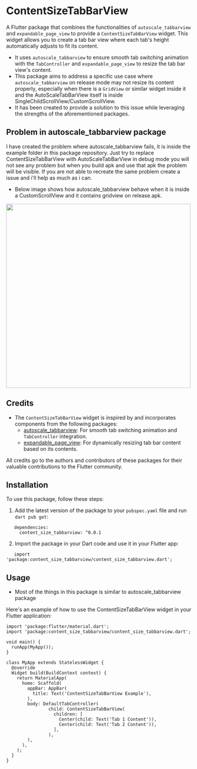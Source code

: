 # ContentSizeTabBarView

A Flutter package that combines the functionalities of `autoscale_tabbarview` and `expandable_page_view` to provide a `ContentSizeTabBarView` widget. This widget allows you to create a tab bar view where each tab's height automatically adjusts to fit its content.
- It uses `autoscale_tabbarview` to ensure smooth tab switching animation with the `TabController` and `expandable_page_view` to resize the tab bar view's content.
- This package aims to address a specific use case where `autoscale_tabbarview` on release mode may not resize its content properly, especially when there is a `GridView` or similar widget inside it and the AutoScaleTabBarView itself is inside SingleChildScrollView/CustomScrollView.
- It has been created to provide a solution to this issue while leveraging the strengths of the aforementioned packages.

## Problem in autoscale_tabbarview package

I have created the problem where autoscale_tabbarview fails, it is inside the example folder in this package repository. Just try to replace ContentSizeTabBarView with AutoScaleTabBarView in debug mode you will not see any problem but when you build apk and use that apk the problem will be visible. If you are not able to recreate the same problem create a issue and i'll help as much as i can.

- Below image shows how autoscale_tabbarview behave when it is inside a CustomScrollView and it contains gridview on release.apk.

<img src ="https://firebasestorage.googleapis.com/v0/b/github-895c7.appspot.com/o/Pettera%2FScreenshot_2023-10-05-17-42-16-474_com.example.pettera_project.jpg?alt=media&token=a11e385f-350e-4466-9333-bf8ffa63dc51&_gl=1*1vs7987*_ga*MjA3OTcyNTA1Ni4xNjkzNzQxMzYy*_ga_CW55HF8NVT*MTY5NjY4MDMwNy4yNC4xLjE2OTY2ODAzNDcuMjAuMC4w" height="500px">

## Credits

- The `ContentSizeTabBarView` widget is inspired by and incorporates components from the following packages:
  - [autoscale_tabbarview](https://pub.dev/packages/autoscale_tabbarview): For smooth tab switching animation and `TabController` integration.
  - [expandable_page_view](https://pub.dev/packages/expandable_page_view): For dynamically resizing tab bar content based on its contents.

All credits go to the authors and contributors of these packages for their valuable contributions to the Flutter community.

## Installation

To use this package, follow these steps:

1. Add the latest version of the package to your `pubspec.yaml` file and run `dart pub get`:

```
   dependencies:
     content_size_tabbarview: ^0.0.1
 ```   


2. Import the package in your Dart code and use it in your Flutter app:
```
   import 'package:content_size_tabbarview/content_size_tabbarview.dart';
```

## Usage
- Most of the things in this package is similar to autoscale_tabbarview package

Here's an example of how to use the ContentSizeTabBarView widget in your Flutter application:
```
import 'package:flutter/material.dart';
import 'package:content_size_tabbarview/content_size_tabbarview.dart';

void main() {
  runApp(MyApp());
}

class MyApp extends StatelessWidget {
  @override
  Widget build(BuildContext context) {
    return MaterialApp(
      home: Scaffold(
        appBar: AppBar(
          title: Text('ContentSizeTabBarView Example'),
        ),
        body: DefaultTabController(
                child: ContentSizeTabBarView(
                  children: [
                    Center(child: Text('Tab 1 Content')),
                    Center(child: Text('Tab 2 Content')),
                  ],
                ),
        ),
      ),
    );
  }
}
```   
